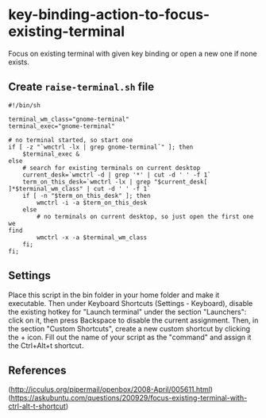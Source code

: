 # key-binding-action-to-focus-existing-terminal
Focus on existing terminal with given key binding or open a new one if none exists.

## Create `raise-terminal.sh` file
```
#!/bin/sh

terminal_wm_class="gnome-terminal"
terminal_exec="gnome-terminal"

# no terminal started, so start one
if [ -z "`wmctrl -lx | grep gnome-terminal`" ]; then
    $terminal_exec &
else
    # search for existing terminals on current desktop
    current_desk=`wmctrl -d | grep '*' | cut -d ' ' -f 1`
    term_on_this_desk=`wmctrl -lx | grep "$current_desk[
]*$terminal_wm_class" | cut -d ' ' -f 1`
    if [ -n "$term_on_this_desk" ]; then
        wmctrl -i -a $term_on_this_desk
    else
        # no terminals on current desktop, so just open the first one we
find
        wmctrl -x -a $terminal_wm_class
    fi;
fi;
```

## Settings
Place this script in the bin folder in your home folder and make it executable. Then under Keyboard Shortcuts (Settings - Keyboard), disable the existing hotkey for "Launch terminal" under the section "Launchers": click on it, then press Backspace to disable the current assignment. Then, in the section "Custom Shortcuts", create a new custom shortcut by clicking the + icon. Fill out the name of your script as the "command" and assign it the Ctrl+Alt+t shortcut.

## References
(http://icculus.org/pipermail/openbox/2008-April/005611.html)
(https://askubuntu.com/questions/200929/focus-existing-terminal-with-ctrl-alt-t-shortcut)
